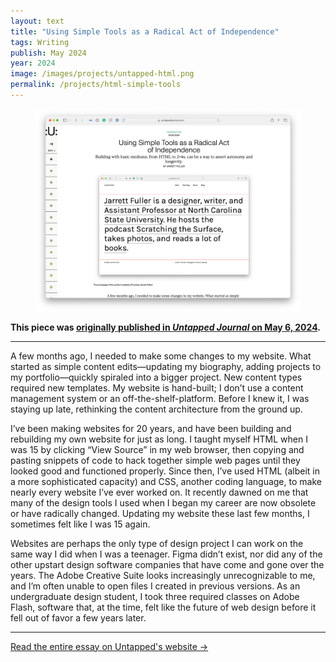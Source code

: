 ```yaml
---
layout: text
title: "Using Simple Tools as a Radical Act of Independence"
tags: Writing
publish: May 2024
year: 2024
image: /images/projects/untapped-html.png
permalink: /projects/html-simple-tools
---
```


<figure>
<img src="../images/projects/untapped-html.png">
</figure>

**This piece was [originally published in *Untapped Journal* on May 6, 2024](https://www.untappedjournal.com/issues/issue-11/jarrett-fuller-building-with-simple-tools-longevity).**

***

A few months ago, I needed to make some changes to my website. What started as simple content edits—updating my biography, adding projects to my portfolio—quickly spiraled into a bigger project. New content types required new templates. My website is hand-built; I don’t use a content management system or an off-the-shelf-platform. Before I knew it, I was staying up late, rethinking the content architecture from the ground up.

I’ve been making websites for 20 years, and have been building and rebuilding my own website for just as long. I taught myself HTML when I was 15 by clicking “View Source” in my web browser, then copying and pasting snippets of code to hack together simple web pages until they looked good and functioned properly. Since then, I’ve used HTML (albeit in a more sophisticated capacity) and CSS, another coding language, to make nearly every website I’ve ever worked on. It recently dawned on me that many of the design tools I used when I began my career are now obsolete or have radically changed. Updating my website these last few months, I sometimes felt like I was 15 again.

Websites are perhaps the only type of design project I can work on the same way I did when I was a teenager. Figma didn’t exist, nor did any of the other upstart design software companies that have come and gone over the years. The Adobe Creative Suite looks increasingly unrecognizable to me, and I’m often unable to open files I created in previous versions. As an undergraduate design student, I took three required classes on Adobe Flash, software that, at the time, felt like the future of web design before it fell out of favor a few years later.
***

[Read the entire essay on Untapped's website →](https://www.untappedjournal.com/issues/issue-11/jarrett-fuller-building-with-simple-tools-longevity)
